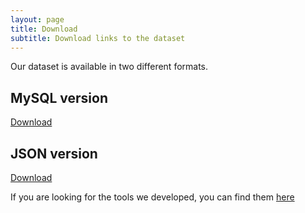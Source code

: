 ```yaml
---
layout: page
title: Download
subtitle: Download links to the dataset
---
```


Our dataset is available in two different formats.

## MySQL version

<a href="/dataset/cve_data.sql" download>Download</a>

## JSON version
[Download](/dataset/cve_data.json)

If you are looking for the tools we developed, you can find them [here](/tools)